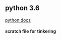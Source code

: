 ## python 3.6 
[python docs](https://docs.python.org/3.6/tutorial/)

#### scratch file for tinkering
